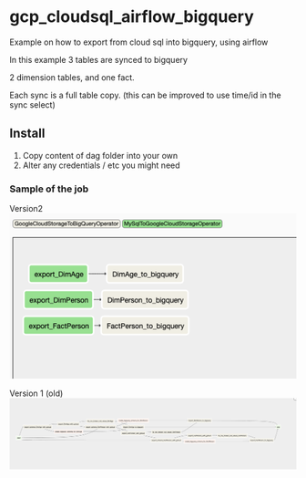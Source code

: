 # gcp_cloudsql_airflow_bigquery
Example on how to export from cloud sql into bigquery, using airflow

In this example 3 tables are synced to bigquery

2 dimension tables, and one fact.

Each sync is a full table copy.  (this can be improved to use time/id in the sync select)


## Install
1. Copy content of dag folder into your own
2. Alter any credentials / etc you might need

### Sample of the job
Version2
![alt text](media/example2.png "airflow job")

Version 1 (old)
![alt text](media/example1.png "airflow job")

